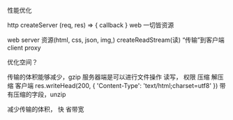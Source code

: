 性能优化 

http createServer (req, res) => { callback }
web 一切皆资源 

web server 资源(html, css, json, img,) createReadStream(读)
“传输”到客户端 client proxy

优化空间？

传输的体积能够减少，gzip
服务器端是可以进行文件操作 读写， 权限 压缩 解压缩
客户端 
res.writeHead(200, {
    'Content-Type': 'text/html;charset=utf8'
})
带有压缩的字段，unzip

减少传输的体积， 快 省带宽

